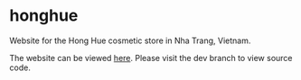 # honghue
Website for the Hong Hue cosmetic store in Nha Trang, Vietnam.

The website can be viewed [here](https://hamu-software-and-design.github.io/honghue).
Please visit the dev branch to view source code.
